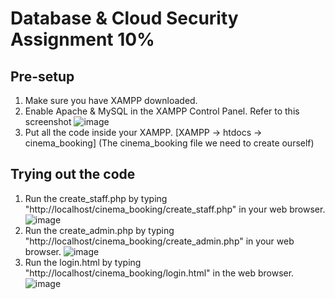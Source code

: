 # Database & Cloud Security Assignment 10%

## **Pre-setup**
1. Make sure you have XAMPP downloaded.
2. Enable Apache & MySQL in the XAMPP Control Panel. Refer to this screenshot 
  ![image](https://github.com/user-attachments/assets/81c4fc35-eb7c-47da-bcba-f8b3c617b66e)
3. Put all the code inside your XAMPP. [XAMPP -> htdocs -> cinema_booking] (The cinema_booking file we need to create ourself)

## **Trying out the code**
1. Run the create_staff.php by typing "http://localhost/cinema_booking/create_staff.php" in your web browser. ![image](https://github.com/user-attachments/assets/aded852c-2353-4d56-84ba-19d466a0a4d7)
2. Run the create_admin.php by typing "http://localhost/cinema_booking/create_admin.php" in your web browser. ![image](https://github.com/user-attachments/assets/568f87da-dc23-4657-8da8-0d9715b14f7a)
3. Run the login.html by typing "http://localhost/cinema_booking/login.html" in the web browser. ![image](https://github.com/user-attachments/assets/911505fe-538a-40dd-8311-98759416afc0)


